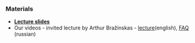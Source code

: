 
### Materials
* [__Lecture slides__](https://abrazinskas.s3-eu-west-1.amazonaws.com/downloads/slides/yandex-sda-lecture-2020.pdf) 
* Our videos - invited lecture by Arthur Bražinskas - [lecture](https://yadi.sk/i/lcZBCxBwncyvfA)(english), [FAQ](https://yadi.sk/i/b-9xjxc9SZfXKg) (russian)

